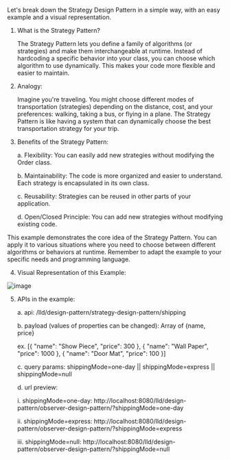 Let's break down the Strategy Design Pattern in a simple way, with an easy example and a visual representation.

1. What is the Strategy Pattern?

   The Strategy Pattern lets you define a family of algorithms (or strategies) and make them interchangeable at runtime.  Instead of hardcoding a specific behavior into your class, you can choose which algorithm to use dynamically.  This makes your code more flexible and easier to maintain.

2. Analogy:

   Imagine you're traveling. You might choose different modes of transportation (strategies) depending on the distance, cost, and your preferences: walking, taking a bus, or flying in a plane.  The Strategy Pattern is like having a system that can dynamically choose the best transportation strategy for your trip.

3. Benefits of the Strategy Pattern:

   a. Flexibility: You can easily add new strategies without modifying the Order class.
   
   b. Maintainability: The code is more organized and easier to understand. Each strategy is encapsulated in its own class.
   
   c. Reusability: Strategies can be reused in other parts of your application.
   
   d. Open/Closed Principle: You can add new strategies without modifying existing code.
   
This example demonstrates the core idea of the Strategy Pattern. You can apply it to various situations where you need to choose between different algorithms or behaviors at runtime.  Remember to adapt the example to your specific needs and programming language.

4. Visual Representation of this Example:

![image](https://github.com/user-attachments/assets/b1837c77-fe4f-470f-b485-9983dabbf94a)

5. APIs in the example:

   a. api: /lld/design-pattern/strategy-design-pattern/shipping
   
   b. payload (values of properties can be changed): Array of {name, price}

   ex. [{ "name": "Show Piece", "price": 300 }, { "name": "Wall Paper", "price": 1000	},	{ "name": "Door Mat", "price": 100 }]
   
   c. query params: shippingMode=one-day || shippingMode=express || shippingMode=null
   
   d. url preview:

   	i. shippingMode=one-day: 
         http://localhost:8080/lld/design-pattern/observer-design-pattern/?shippingMode=one-day
   
      ii. shippingMode=express: 
          http://localhost:8080/lld/design-pattern/observer-design-pattern/?shippingMode=express
   
      iii. shippingMode=null: 
           http://localhost:8080/lld/design-pattern/observer-design-pattern/?shippingMode=null




